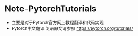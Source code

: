 # Note-PytorchTutorials

- 主要是对于Pytorch官方网上教程翻译和代码实现
- Pytorch中文翻译 英语原文请参照 https://pytorch.org/tutorials/

